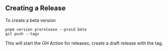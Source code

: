 
## Creating a Release

To create a beta version

```shell
pnpm version prerelease --preid beta 
git push --tags
```

This will start the GH Action for releases, create a draft release with the tag.


